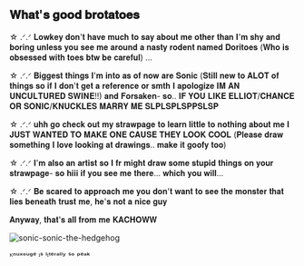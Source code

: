 ## 𝐖𝐡𝐚𝐭'𝐬 𝐠𝐨𝐨𝐝 𝐛𝐫𝐨𝐭𝐚𝐭𝐨𝐞𝐬

☆ .ᐟ.ᐟ 𝐋𝐨𝐰𝐤𝐞𝐲 𝐝𝐨𝐧'𝐭 𝐡𝐚𝐯𝐞 𝐦𝐮𝐜𝐡 𝐭𝐨 𝐬𝐚𝐲 𝐚𝐛𝐨𝐮𝐭 𝐦𝐞 𝐨𝐭𝐡𝐞𝐫 𝐭𝐡𝐚𝐧 𝐈'𝐦 𝐬𝐡𝐲 𝐚𝐧𝐝 𝐛𝐨𝐫𝐢𝐧𝐠 𝐮𝐧𝐥𝐞𝐬𝐬 𝐲𝐨𝐮 𝐬𝐞𝐞 𝐦𝐞 𝐚𝐫𝐨𝐮𝐧𝐝 𝐚 𝐧𝐚𝐬𝐭𝐲 𝐫𝐨𝐝𝐞𝐧𝐭 𝐧𝐚𝐦𝐞𝐝 𝐃𝐨𝐫𝐢𝐭𝐨𝐞𝐬 (𝐖𝐡𝐨 𝐢𝐬 𝐨𝐛𝐬𝐞𝐬𝐬𝐞𝐝 𝐰𝐢𝐭𝐡 𝐭𝐨𝐞𝐬 𝐛𝐭𝐰 𝐛𝐞 𝐜𝐚𝐫𝐞𝐟𝐮𝐥) ...


  ☆ .ᐟ.ᐟ 𝐁𝐢𝐠𝐠𝐞𝐬𝐭 𝐭𝐡𝐢𝐧𝐠𝐬 𝐈'𝐦 𝐢𝐧𝐭𝐨 𝐚𝐬 𝐨𝐟 𝐧𝐨𝐰 𝐚𝐫𝐞 𝐒𝐨𝐧𝐢𝐜 (𝐒𝐭𝐢𝐥𝐥 𝐧𝐞𝐰 𝐭𝐨 𝐀𝐋𝐎𝐓 𝐨𝐟 𝐭𝐡𝐢𝐧𝐠𝐬 𝐬𝐨 𝐢𝐟 𝐈 𝐝𝐨𝐧'𝐭 𝐠𝐞𝐭 𝐚 𝐫𝐞𝐟𝐞𝐫𝐞𝐧𝐜𝐞 𝐨𝐫 𝐬𝐦𝐭𝐡 𝐈 𝐚𝐩𝐨𝐥𝐨𝐠𝐢𝐳𝐞 𝐈𝐌 𝐀𝐍 𝐔𝐍𝐂𝐔𝐋𝐓𝐔𝐑𝐄𝐃 𝐒𝐖𝐈𝐍𝐄!!)
 𝐚𝐧𝐝 𝐅𝐨𝐫𝐬𝐚𝐤𝐞𝐧- 𝐬𝐨.. 𝐈𝐅 𝐘𝐎𝐔 𝐋𝐈𝐊𝐄 𝐄𝐋𝐋𝐈𝐎𝐓/𝐂𝐇𝐀𝐍𝐂𝐄 𝐎𝐑 𝐒𝐎𝐍𝐈𝐂/𝐊𝐍𝐔𝐂𝐊𝐋𝐄𝐒 𝐌𝐀𝐑𝐑𝐘 𝐌𝐄 𝐒𝐋𝐏𝐋𝐒𝐏𝐋𝐒𝐏𝐏𝐒𝐋𝐒𝐏

   ☆ .ᐟ.ᐟ 𝐮𝐡𝐡 𝐠𝐨 𝐜𝐡𝐞𝐜𝐤 𝐨𝐮𝐭 𝐦𝐲 𝐬𝐭𝐫𝐚𝐰𝐩𝐚𝐠𝐞 𝐭𝐨 𝐥𝐞𝐚𝐫𝐧 𝐥𝐢𝐭𝐭𝐥𝐞 𝐭𝐨 𝐧𝐨𝐭𝐡𝐢𝐧𝐠 𝐚𝐛𝐨𝐮𝐭 𝐦𝐞 𝐈 𝐉𝐔𝐒𝐓 𝐖𝐀𝐍𝐓𝐄𝐃 𝐓𝐎 𝐌𝐀𝐊𝐄 𝐎𝐍𝐄 𝐂𝐀𝐔𝐒𝐄 𝐓𝐇𝐄𝐘 𝐋𝐎𝐎𝐊 𝐂𝐎𝐎𝐋 (𝐏𝐥𝐞𝐚𝐬𝐞 𝐝𝐫𝐚𝐰 𝐬𝐨𝐦𝐞𝐭𝐡𝐢𝐧𝐠 𝐈 𝐥𝐨𝐯𝐞 𝐥𝐨𝐨𝐤𝐢𝐧𝐠 𝐚𝐭 𝐝𝐫𝐚𝐰𝐢𝐧𝐠𝐬.. 𝐦𝐚𝐤𝐞 𝐢𝐭 𝐠𝐨𝐨𝐟𝐲 𝐭𝐨𝐨) 

  ☆ .ᐟ.ᐟ 𝐈'𝐦 𝐚𝐥𝐬𝐨 𝐚𝐧 𝐚𝐫𝐭𝐢𝐬𝐭 𝐬𝐨 𝐈 𝐟𝐫 𝐦𝐢𝐠𝐡𝐭 𝐝𝐫𝐚𝐰 𝐬𝐨𝐦𝐞 𝐬𝐭𝐮𝐩𝐢𝐝 𝐭𝐡𝐢𝐧𝐠𝐬 𝐨𝐧 𝐲𝐨𝐮𝐫 𝐬𝐭𝐫𝐚𝐰𝐩𝐚𝐠𝐞- 𝐬𝐨 𝐡𝐢𝐢𝐢 𝐢𝐟 𝐲𝐨𝐮 𝐬𝐞𝐞 𝐦𝐞 𝐭𝐡𝐞𝐫𝐞... 𝐰𝐡𝐢𝐜𝐡 𝐲𝐨𝐮 𝐰𝐢𝐥𝐥...

 ☆ .ᐟ.ᐟ 𝐁𝐞 𝐬𝐜𝐚𝐫𝐞𝐝 𝐭𝐨 𝐚𝐩𝐩𝐫𝐨𝐚𝐜𝐡 𝐦𝐞 𝐲𝐨𝐮 𝐝𝐨𝐧'𝐭 𝐰𝐚𝐧𝐭 𝐭𝐨 𝐬𝐞𝐞 𝐭𝐡𝐞 𝐦𝐨𝐧𝐬𝐭𝐞𝐫 𝐭𝐡𝐚𝐭 𝐥𝐢𝐞𝐬 𝐛𝐞𝐧𝐞𝐚𝐭𝐡 𝐭𝐫𝐮𝐬𝐭 𝐦𝐞, 𝐡𝐞'𝐬 𝐧𝐨𝐭 𝐚 𝐧𝐢𝐜𝐞 𝐠𝐮𝐲



𝐀𝐧𝐲𝐰𝐚𝐲, 𝐭𝐡𝐚𝐭'𝐬 𝐚𝐥𝐥 𝐟𝐫𝐨𝐦 𝐦𝐞 𝐊𝐀𝐂𝐇𝐎𝐖𝐖

![sonic-sonic-the-hedgehog](https://github.com/user-attachments/assets/f128d6ae-0f6c-402b-9599-2ab7c9cbe22d)


ᴷⁿᵘˣᵒᵘᵍᵉ ᶦˢ ˡᶦᵗᵉʳᵃˡˡʸ ˢᵒ ᵖᵉᵃᵏ
